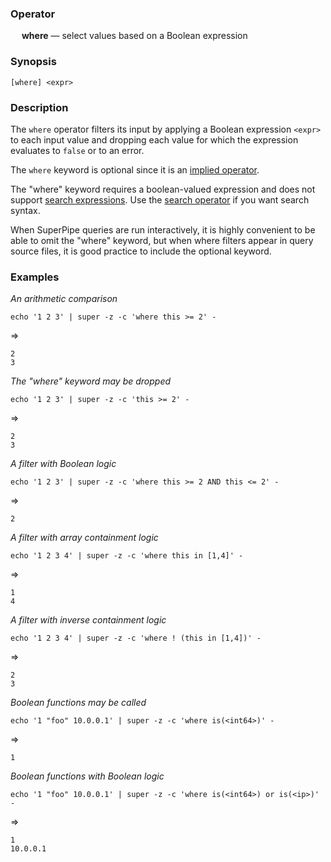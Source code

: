 ### Operator

&emsp; **where** &mdash; select values based on a Boolean expression

### Synopsis
```
[where] <expr>
```
### Description

The `where` operator filters its input by applying a Boolean expression `<expr>`
to each input value and dropping each value for which the expression evaluates
to `false` or to an error.

The `where` keyword is optional since it is an
[implied operator](../pipeline-model.md#implied-operators).

The "where" keyword requires a boolean-valued expression and does not support
[search expressions](../search-expressions.md).  Use the
[search operator](search.md) if you want search syntax.

When SuperPipe queries are run interactively, it is highly convenient to be able to omit
the "where" keyword, but when where filters appear in query source files,
it is good practice to include the optional keyword.

### Examples

_An arithmetic comparison_
```mdtest-command
echo '1 2 3' | super -z -c 'where this >= 2' -
```
=>
```mdtest-output
2
3
```
_The "where" keyword may be dropped_
```mdtest-command
echo '1 2 3' | super -z -c 'this >= 2' -
```
=>
```mdtest-output
2
3
```
_A filter with Boolean logic_
```mdtest-command
echo '1 2 3' | super -z -c 'where this >= 2 AND this <= 2' -
```
=>
```mdtest-output
2
```
_A filter with array containment logic_
```mdtest-command
echo '1 2 3 4' | super -z -c 'where this in [1,4]' -
```
=>
```mdtest-output
1
4
```
_A filter with inverse containment logic_
```mdtest-command
echo '1 2 3 4' | super -z -c 'where ! (this in [1,4])' -
```
=>
```mdtest-output
2
3
```
_Boolean functions may be called_
```mdtest-command
echo '1 "foo" 10.0.0.1' | super -z -c 'where is(<int64>)' -
```
=>
```mdtest-output
1
```
_Boolean functions with Boolean logic_
```mdtest-command
echo '1 "foo" 10.0.0.1' | super -z -c 'where is(<int64>) or is(<ip>)' -
```
=>
```mdtest-output
1
10.0.0.1
```
